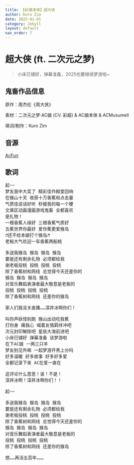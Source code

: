 ```yaml
---
title: 【AC娘本体】超大侠
author: Kuro Zim
date: 2025-01-01
category: Jekyll
layout: default
nav_order: 7
---
```


# 超大侠 (ft. 二次元之梦)

> 小床已铺好，弹幕准备，2025也要继续梦游啦~

## 鬼畜作品信息

原作：周杰伦《周大侠》

素材：二次元之梦·AC娘 (CV. 彩超) & AC娘本体 & ACMusumeII

填词/制作：Kuro Zim

## 音源

[AcFun](https://www.acfun.cn/v/ac46718216)

## 歌词

<pre>
起~~ 
梦友我中大奖了 精彩佳作殿堂回响
在猴山十天 收获十万香蕉和点击量
气质佳说话好听 秒接我的每一个梗
文章区动画漫画游戏鬼畜 全都喜欢
是礼物！
一根香蕉人缘好 三根香蕉气质好
五蕉世界你最好 爱你蕉更爱猴岛
♬还不给本娘打个猴岛♬
老板大气欢迎一车香蕉两船桃

多送我猴岛 猴岛 猴岛 猴岛
要是还有剩余礼物 必须都给我
谢老板投桃 投桃 投桃 投桃
除了香蕉树和网线 总觉得今天还差你的
猴岛 猴岛 猴岛 猴岛
对音乐舞蹈表演者最大敬意是老板的
投桃 投桃 投桃 投桃
除了香蕉树和网线 还差你的猴岛

家人们我没关直播……深井冰啊你们！

叫你声妖怪别跑 猴山出动吃我蕉
打你身 痛我心 喊着友情羁绊冲吧 
次元封印解除吧 星辰大海前进吧
小床已铺好 弹幕准备 该梦游啦
在下AC娘 一两三只羊
梦友别见外嘛 一起梦游开黑上分吗
好多温暖 好多故事 好多好多爱
全都记录下来 AC在爱一直在

这评论什么意思！诶！不是！
深井冰啊！深井冰啊你们！！

起~~

多送我猴岛 猴岛 猴岛 猴岛
要是还有剩余礼物 必须都给我
谢老板投桃 投桃 投桃 投桃
除了香蕉树和网线 总觉得今天还差你的
猴岛 猴岛 猴岛 猴岛
对音乐舞蹈表演者最大敬意是老板的
投桃 投桃 投桃 投桃
除了香蕉树和网线 还差你的猴岛

想……再活五百年……。</pre>
